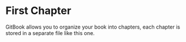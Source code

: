 # First Chapter

GitBook allows you to organize your book into chapters, each chapter is stored in a separate file like this one.  

